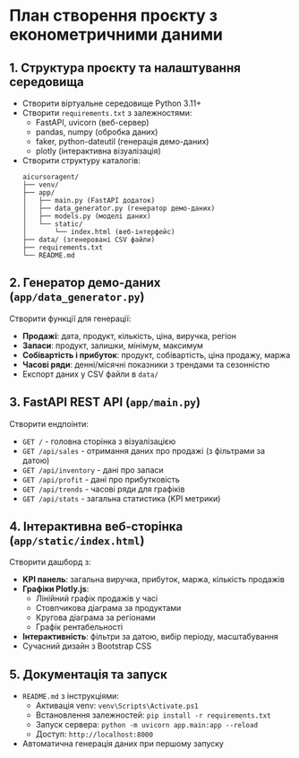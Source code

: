 # План створення проєкту з економетричними даними

## 1. Структура проєкту та налаштування середовища

- Створити віртуальне середовище Python 3.11+
- Створити `requirements.txt` з залежностями:
  - FastAPI, uvicorn (веб-сервер)
  - pandas, numpy (обробка даних)
  - faker, python-dateutil (генерація демо-даних)
  - plotly (інтерактивна візуалізація)
- Створити структуру каталогів:
  ```
  aicursoragent/
  ├── venv/
  ├── app/
  │   ├── main.py (FastAPI додаток)
  │   ├── data_generator.py (генератор демо-даних)
  │   ├── models.py (моделі даних)
  │   └── static/
  │       └── index.html (веб-інтерфейс)
  ├── data/ (згенеровані CSV файли)
  ├── requirements.txt
  └── README.md
  ```


## 2. Генератор демо-даних (`app/data_generator.py`)

Створити функції для генерації:

- **Продажі**: дата, продукт, кількість, ціна, виручка, регіон
- **Запаси**: продукт, залишки, мінімум, максимум
- **Собівартість і прибуток**: продукт, собівартість, ціна продажу, маржа
- **Часові ряди**: денні/місячні показники з трендами та сезонністю
- Експорт даних у CSV файли в `data/`

## 3. FastAPI REST API (`app/main.py`)

Створити ендпоінти:

- `GET /` - головна сторінка з візуалізацією
- `GET /api/sales` - отримання даних про продажі (з фільтрами за датою)
- `GET /api/inventory` - дані про запаси
- `GET /api/profit` - дані про прибутковість
- `GET /api/trends` - часові ряди для графіків
- `GET /api/stats` - загальна статистика (KPI метрики)

## 4. Інтерактивна веб-сторінка (`app/static/index.html`)

Створити дашборд з:

- **KPI панель**: загальна виручка, прибуток, маржа, кількість продажів
- **Графіки Plotly.js**:
  - Лінійний графік продажів у часі
  - Стовпчикова діаграма за продуктами
  - Кругова діаграма за регіонами
  - Графік рентабельності
- **Інтерактивність**: фільтри за датою, вибір періоду, масштабування
- Сучасний дизайн з Bootstrap CSS

## 5. Документація та запуск

- `README.md` з інструкціями:
  - Активація venv: `venv\Scripts\Activate.ps1`
  - Встановлення залежностей: `pip install -r requirements.txt`
  - Запуск сервера: `python -m uvicorn app.main:app --reload`
  - Доступ: `http://localhost:8000`
- Автоматична генерація даних при першому запуску